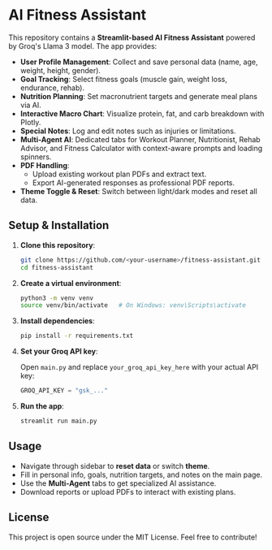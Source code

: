 # AI Fitness Assistant

This repository contains a **Streamlit-based AI Fitness Assistant** powered by Groq's Llama 3 model. The app provides:

- **User Profile Management**: Collect and save personal data (name, age, weight, height, gender).
- **Goal Tracking**: Select fitness goals (muscle gain, weight loss, endurance, rehab).
- **Nutrition Planning**: Set macronutrient targets and generate meal plans via AI.
- **Interactive Macro Chart**: Visualize protein, fat, and carb breakdown with Plotly.
- **Special Notes**: Log and edit notes such as injuries or limitations.
- **Multi-Agent AI**: Dedicated tabs for Workout Planner, Nutritionist, Rehab Advisor, and Fitness Calculator with context-aware prompts and loading spinners.
- **PDF Handling**:
  - Upload existing workout plan PDFs and extract text.
  - Export AI-generated responses as professional PDF reports.
- **Theme Toggle & Reset**: Switch between light/dark modes and reset all data.

## Setup & Installation

1. **Clone this repository**:

   ```bash
   git clone https://github.com/<your-username>/fitness-assistant.git
   cd fitness-assistant
   ```

2. **Create a virtual environment**:

   ```bash
   python3 -m venv venv
   source venv/bin/activate   # On Windows: venv\Scripts\activate
   ```

3. **Install dependencies**:

   ```bash
   pip install -r requirements.txt
   ```

4. **Set your Groq API key**:

   Open `main.py` and replace `your_groq_api_key_here` with your actual API key:

   ```python
   GROQ_API_KEY = "gsk_..."
   ```

5. **Run the app**:

   ```bash
   streamlit run main.py
   ```

## Usage

- Navigate through sidebar to **reset data** or switch **theme**.
- Fill in personal info, goals, nutrition targets, and notes on the main page.
- Use the **Multi-Agent** tabs to get specialized AI assistance.
- Download reports or upload PDFs to interact with existing plans.

## License

This project is open source under the MIT License. Feel free to contribute!

